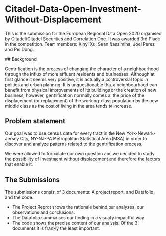 # Citadel-Data-Open-Investment-Without-Displacement
This is the submission for the European Regional Data Open 2020 organised by Citadel/Citadel Securities and Correlation One. It was awarded 3rd Place in the competition.
Team members: Xinyi Xu, Sean Nassimiha, Joel Perez and Pei Dong.

## Background

Gentrification is the process of changing the character of a neighbourhood through the influx of more affluent residents and businesses. Although at first glance it seems very positive, it is actually a controversial topic in politics and urban planning. It is unquestionable that a neighbourhood can benefit from physical improvements of its buildings or the creation of new business; however, gentrification normally comes at the price of the displacement (or replacement) of the working-class population by the new middle class as the cost of living in the area tends to increase.

## Problem statement

Our goal was to use census data for every tract in the New York-Newark-Jersey City, NY-NJ-PA Metropolitan Statistical Area (MSA) in order to discover and analyze patterns related to the gentrification process.

We were allowed to formulate our own question and we decided to study the possibility of Investment without displacement and therefore the factors that enable it.

## The Submissions

The submissions consist of 3 documents: A project report, and Datafolio, and the code. 

- The Project Reprot shows the rationale behind our analyses, our observations and conclusions.
- The Datafolio summarises our finding in a visually impactful way
- The code shows the precise content of our analysis. Of the 3 documents it is frankly the least important.
